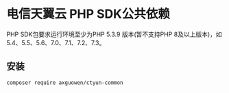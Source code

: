 # 电信天翼云 PHP SDK公共依赖

PHP SDK包要求运行环境至少为PHP 5.3.9 版本(暂不支持PHP 8及以上版本)，如 5.4、5.5、5.6、7.0、7.1、7.2、7.3。


## 安装
~~~
composer require axguowen/ctyun-common
~~~
